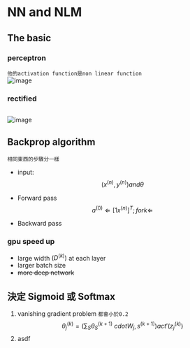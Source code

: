 # NN and NLM

## The basic
### perceptron
`他的activation function是non linear function`  
![image](https://github.com/ShowXD/Learning-note/assets/29877260/b1024c98-cffb-4f80-82f6-d5cef18c5402)

### rectified
` `  
![image](https://github.com/ShowXD/Learning-note/assets/29877260/1eb411b1-0c68-4008-b94d-ef05c227c8e9)

## Backprop algorithm
`相同東西的步驟分一樣`

* input:
$$
(x^{(n)},y^{(n)}) and \theta
$$

* Forward pass
$$
a^{(0)} \Leftarrow [1 x^{(n)}]^T;
for k \Leftarrow
$$
* Backward pass

### gpu speed up
* large width $(D^{(k)})$ at each layer
* larger batch size
* ~~more deep network~~

## 決定 Sigmoid 或 Softmax
1. vanishing gradient problem
`都會小於0.2`  
$$
\theta_j^{(k)}=(\sum_S\theta_S^{(k+1)} \ cdot W_j,s^{(k+1)})act'(z_j^{(k)})
$$
2. asdf
